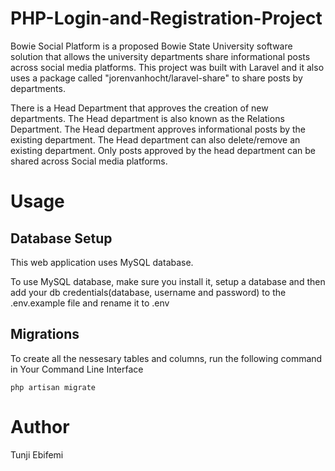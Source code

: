 # PHP-Login-and-Registration-Project
Bowie Social Platform is a proposed Bowie State University software solution that allows the university departments share informational posts across social media platforms. This project was built with Laravel and it also uses a package called "jorenvanhocht/laravel-share" to share posts by departments.

There is a Head Department that approves the creation of new departments.
The Head department is also known as the Relations Department.
The Head department approves informational posts by the existing department.
The Head department can also delete/remove an existing department.
Only posts approved by the head department can be shared across Social media platforms.

# Usage
## Database Setup
This web application uses MySQL database.

To use MySQL database, make sure you install it, setup a database and then add your db credentials(database, username and password) to the .env.example file and rename it to .env

## Migrations
To create all the nessesary tables and columns, run the following command in Your Command Line Interface

    php artisan migrate

# Author
Tunji Ebifemi
